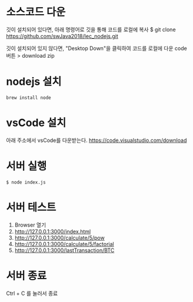 # 소스코드 다운
깃이 설치되어 있다면, 아래 명령어로 깃을 통해 코드를 로컬에 복사
$ git clone https://github.com/swJava2018/lec_nodejs.git

깃이 설치되어 있지 않다면, "Desktop Down"을 클릭하여 코드를 로컬에 다운
code 버튼 > download zip 

# nodejs 설치
```
brew install node
```

# vsCode 설치
아래 주소에서 vsCode를 다운받는다.
https://code.visualstudio.com/download

# 서버 실행
```
$ node index.js
```

# 서버 테스트
1. Browser 열기
2. http://127.0.0.1:3000/index.html
3. http://127.0.0.1:3000/calculate/5/pow
4. http://127.0.0.1:3000/calculate/5/factorial
5. http://127.0.0.1:3000/lastTransaction/BTC

# 서버 종료
Ctrl + C 를 눌러서 종료

